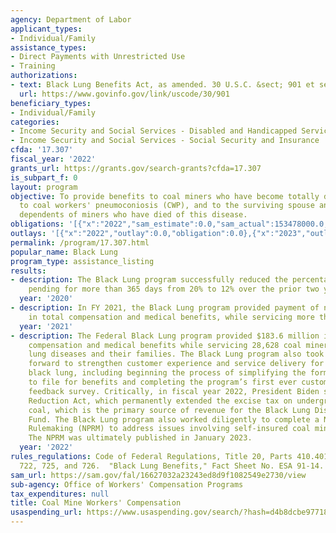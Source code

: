```yaml
---
agency: Department of Labor
applicant_types:
- Individual/Family
assistance_types:
- Direct Payments with Unrestricted Use
- Training
authorizations:
- text: Black Lung Benefits Act, as amended. 30 U.S.C. &sect; 901 et seq.
  url: https://www.govinfo.gov/link/uscode/30/901
beneficiary_types:
- Individual/Family
categories:
- Income Security and Social Services - Disabled and Handicapped Services
- Income Security and Social Services - Social Security and Insurance
cfda: '17.307'
fiscal_year: '2022'
grants_url: https://grants.gov/search-grants?cfda=17.307
is_subpart_f: 0
layout: program
objective: To provide benefits to coal miners who have become totally disabled due
  to coal workers' pneumoconiosis (CWP), and to the surviving spouse and other surviving
  dependents of miners who have died of this disease.
obligations: '[{"x":"2022","sam_estimate":0.0,"sam_actual":153478000.0,"usa_spending_actual":0.0},{"x":"2023","sam_estimate":162893000.0,"sam_actual":0.0,"usa_spending_actual":0.0},{"x":"2024","sam_estimate":158868000.0,"sam_actual":0.0,"usa_spending_actual":0.0}]'
outlays: '[{"x":"2022","outlay":0.0,"obligation":0.0},{"x":"2023","outlay":0.0,"obligation":0.0},{"x":"2024","outlay":0.0,"obligation":0.0}]'
permalink: /program/17.307.html
popular_name: Black Lung
program_type: assistance_listing
results:
- description: The Black Lung program successfully reduced the percentage of claims
    pending for more than 365 days from 20% to 12% over the prior two years.
  year: '2020'
- description: In FY 2021, the Black Lung program provided payment of nearly $200M
    in total compensation and medical benefits, while servicing more than 30,000 beneficiaries.
  year: '2021'
- description: The Federal Black Lung program provided $183.6 million in disability
    compensation and medical benefits while servicing 28,628 coal miners with black
    lung diseases and their families. The Black Lung program also took many strides
    forward to strengthen customer experience and service delivery for miners with
    black lung, including beginning the process of simplifying the forms miners use
    to file for benefits and completing the program’s first ever customer experience
    feedback survey. Critically, in fiscal year 2022, President Biden signed the Inflation
    Reduction Act, which permanently extended the excise tax on underground and surface-mined
    coal, which is the primary source of revenue for the Black Lung Disability Trust
    Fund. The Black Lung program also worked diligently to complete a Notice of Proposed
    Rulemaking (NPRM) to address issues involving self-insured coal miner operators.
    The NPRM was ultimately published in January 2023.
  year: '2022'
rules_regulations: Code of Federal Regulations, Title 20, Parts 410.401 et seq., 718,
  722, 725, and 726.  "Black Lung Benefits," Fact Sheet No. ESA 91-14.
sam_url: https://sam.gov/fal/16627032a23243ed8d9f1082549e2730/view
sub-agency: Office of Workers' Compensation Programs
tax_expenditures: null
title: Coal Mine Workers' Compensation
usaspending_url: https://www.usaspending.gov/search/?hash=d4b8dcbe97718f5bce86e73b01cc2ecf
---
```

